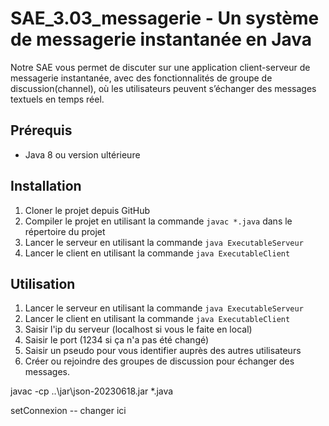 # SAE_3.03_messagerie - Un système de messagerie instantanée en Java

Notre SAE vous permet de discuter sur une application client-serveur de messagerie instantanée, avec des fonctionnalités de groupe de discussion(channel), où les utilisateurs peuvent s’échanger des messages textuels en temps réel. 

## Prérequis
- Java 8 ou version ultérieure

## Installation
1. Cloner le projet depuis GitHub
2. Compiler le projet en utilisant la commande `javac *.java` dans le répertoire du projet
3. Lancer le serveur en utilisant la commande `java ExecutableServeur`
4. Lancer le client en utilisant la commande `java ExecutableClient`

## Utilisation
1. Lancer le serveur en utilisant la commande `java ExecutableServeur`
2. Lancer le client en utilisant la commande `java ExecutableClient`
3. Saisir l'ip du serveur (localhost si vous le faite en local)
4. Saisir le port (1234 si ça n'a pas été changé)
5. Saisir un pseudo pour vous identifier auprès des autres utilisateurs
6. Créer ou rejoindre des groupes de discussion pour échanger des messages.


javac -cp ..\jar\json-20230618.jar *.java


setConnexion -- changer ici